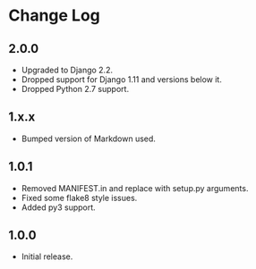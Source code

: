 Change Log
==========

2.0.0
-----

* Upgraded to Django 2.2.
* Dropped support for Django 1.11 and versions below it.
* Dropped Python 2.7 support.


1.x.x
-----

* Bumped version of Markdown used.


1.0.1
-----

* Removed MANIFEST.in and replace with setup.py arguments.
* Fixed some flake8 style issues.
* Added py3 support.


1.0.0
-----

* Initial release.
